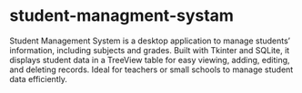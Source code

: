 # student-managment-systam
Student Management System is a desktop application to manage students’ information, including subjects and grades. Built with Tkinter and SQLite, it displays student data in a TreeView table for easy viewing, adding, editing, and deleting records. Ideal for teachers or small schools to manage student data efficiently.

